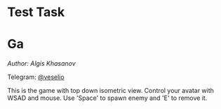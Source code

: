 # Test Task
# Ga

*Author: Algis Khasanov* 

Telegram: [@veselio](https://t.me/veselio)

This is the game with top down isometric view.
Control your avatar with WSAD and mouse. Use 'Space' to spawn enemy and 'E' to remove it.
